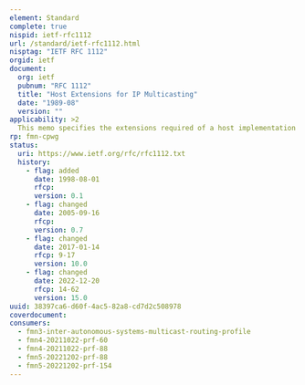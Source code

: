 ```yaml
---
element: Standard
complete: true
nispid: ietf-rfc1112
url: /standard/ietf-rfc1112.html
nisptag: "IETF RFC 1112"
orgid: ietf
document:
  org: ietf
  pubnum: "RFC 1112"
  title: "Host Extensions for IP Multicasting"
  date: "1989-08"
  version: ""
applicability: >2
  This memo specifies the extensions required of a host implementation of the Internet Protocol (IP) to support multicasting. It is the recommended standard for IP multicasting in the Internet.
rp: fmn-cpwg
status:
  uri: https://www.ietf.org/rfc/rfc1112.txt
  history: 
    - flag: added
      date: 1998-08-01
      rfcp: 
      version: 0.1
    - flag: changed
      date: 2005-09-16
      rfcp: 
      version: 0.7
    - flag: changed
      date: 2017-01-14
      rfcp: 9-17
      version: 10.0
    - flag: changed
      date: 2022-12-20
      rfcp: 14-62
      version: 15.0
uuid: 38397ca6-d60f-4ac5-82a8-cd7d2c508978
coverdocument:
consumers:
  - fmn3-inter-autonomous-systems-multicast-routing-profile
  - fmn4-20211022-prf-60
  - fmn4-20211022-prf-88
  - fmn5-20221202-prf-88
  - fmn5-20221202-prf-154
---
```

